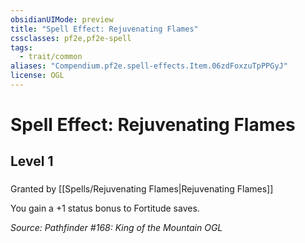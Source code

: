 ```yaml
---
obsidianUIMode: preview
title: "Spell Effect: Rejuvenating Flames"
cssclasses: pf2e,pf2e-spell
tags:
  - trait/common
aliases: "Compendium.pf2e.spell-effects.Item.06zdFoxzuTpPPGyJ"
license: OGL
---
```

# Spell Effect: Rejuvenating Flames
## Level 1
### 






Granted by [[Spells/Rejuvenating Flames|Rejuvenating Flames]]

You gain a +1 status bonus to Fortitude saves.

*Source: Pathfinder #168: King of the Mountain*
*OGL*